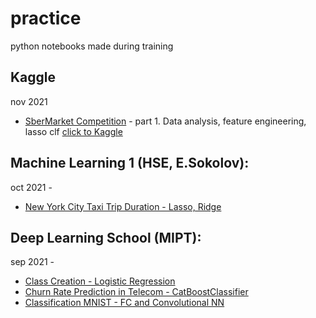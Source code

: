 # practice 
python notebooks made during training


## Kaggle
nov 2021 
* [SberMarket Competition](https://github.com/Anenmi/practice/blob/main/Sbermarket_Competition_Prediction_of_Buying_the_Cart_pt1.ipynb) - part 1. Data analysis, feature engineering, lasso clf
[click to Kaggle](https://www.kaggle.com/c/sbermarket-internship-competition/overview)


## Machine Learning 1 (HSE, E.Sokolov):
oct 2021 - 
* [New York City Taxi Trip Duration - Lasso, Ridge](https://github.com/Anenmi/practice/blob/main/ny_taxi_trip_duration_linregr.ipynb)


## Deep Learning School (MIPT):
sep 2021 - 
* [Class Creation - Logistic Regression](https://github.com/Anenmi/practice/blob/main/gradient_descent_by_hand_logregr.ipynb)
* [Churn Rate Prediction in Telecom - CatBoostClassifier](https://github.com/Anenmi/practice/blob/main/telecom_churn_rate-catboost.ipynb)
* [Classification MNIST - FC and Convolutional NN](https://github.com/Anenmi/practice/blob/main/dense_and_convolutional_nn.ipynb)
